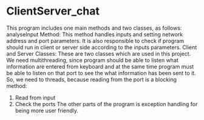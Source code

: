 # ClientServer_chat
This program includes one main methods and two classes, as follows:
analyseInput Method: This method handles inputs and setting network address and port parameters. It is also responsible to check if program should run in client or server side according to the inputs parameters.
Client and Server Classes: These are two classes which are used in this project. We need multithreading, since program should be able to listen what information are entered from keyboard and at the same time program must be able to listen on that port to see the what information has been sent to it. So, we need to threads, because reading from the port is a blocking method:
1)	Read from input
2)	Check the ports
The other parts of the program is exception handling for being more user friendly.
